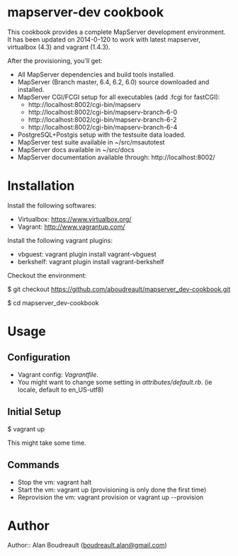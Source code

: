 # mapserver-dev cookbook

This cookbook provides a complete MapServer development environment. It has been
updated on 2014-0-120 to work with latest mapserver, virtualbox (4.3) and
vagrant (1.4.3).

After the provisioning, you'll get:

* All MapServer dependencies and build tools installed.
* MapServer (Branch master, 6.4, 6.2, 6.0) source downloaded and installed.
* MapServer CGI/FCGI setup for all executables (add .fcgi for fastCGI):
   * http://localhost:8002/cgi-bin/mapserv
   * http://localhost:8002/cgi-bin/mapserv-branch-6-0
   * http://localhost:8002/cgi-bin/mapserv-branch-6-2
   * http://localhost:8002/cgi-bin/mapserv-branch-6-4
* PostgreSQL+Postgis setup with the testsuite data loaded.
* MapServer test suite available in ~/src/msautotest
* MapServer docs available in ~/src/docs
* MapServer documentation available through: http://localhost:8002/

# Installation

Install the following softwares:

* Virtualbox: https://www.virtualbox.org/
* Vagrant: http://www.vagrantup.com/

Install the following vagrant plugins:

* vbguest: vagrant plugin install vagrant-vbguest
* berkshelf: vagrant plugin install vagrant-berkshelf

Checkout the environment:

$ git checkout https://github.com/aboudreault/mapserver_dev-cookbook.git

$ cd mapserver_dev-cookbook

# Usage

## Configuration

* Vagrant config: *Vagrantfile*.
* You might want to change some setting in *attributes/default.rb*. (ie locale,
default to en_US-utf8)

## Initial Setup

$ vagrant up

This might take some time.

## Commands

* Stop the vm: vagrant halt
* Start the vm: vagrant up (provisioning is only done the first time)
* Reprovision the vm: vagrant provision or vagrant up --provision

# Author

Author:: Alan Boudreault (boudreault.alan@gmail.com)
